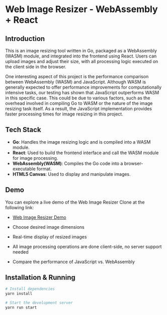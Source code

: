 # Web Image Resizer - WebAssembly + React

## Introduction

This is an image resizing tool written in Go, packaged as a WebAssembly (WASM) module, and integrated into the frontend using React. Users can upload images and adjust their size, with all processing logic executed on the client side in the browser.

One interesting aspect of this project is the performance comparison between WebAssembly (WASM) and JavaScript. Although WASM is generally expected to offer performance improvements for computationally intensive tasks, our testing has shown that JavaScript outperforms WASM in this specific case. This could be due to various factors, such as the overhead involved in compiling Go to WASM or the nature of the image resizing task itself. As a result, the JavaScript implementation provides faster processing times for image resizing in this project.


## Tech Stack

- **Go**: Handles the image resizing logic and is compiled into a WASM module.
- **React**: Used to build the frontend interface and call the WASM module for image processing.
- **WebAssembly(WASM)**: Compiles the Go code into a browser-executable format.
- **HTML5 Canvas**: Used to display and manipulate images.

## Demo

You can explore a live demo of the Web Image Resizer Clone at the following link:

- [Web Image Resizer Demo](https://web-image-resizer.vercel.app/)

- Choose desired image dimensions
- Real-time display of resized images
- All image processing operations are done client-side, no server support needed
- Compare the performance of JavaScript vs. WebAssembly

## Installation & Running

```bash
# Install dependencies
yarn install

# Start the development server
yarn run start
```
